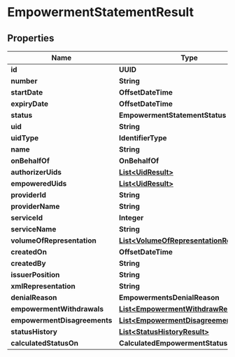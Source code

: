 

# EmpowermentStatementResult


## Properties

| Name | Type | Description | Notes |
|------------ | ------------- | ------------- | -------------|
|**id** | **UUID** |  |  [optional] |
|**number** | **String** |  |  [optional] |
|**startDate** | **OffsetDateTime** |  |  [optional] |
|**expiryDate** | **OffsetDateTime** |  |  [optional] |
|**status** | **EmpowermentStatementStatus** |  |  [optional] |
|**uid** | **String** |  |  [optional] |
|**uidType** | **IdentifierType** |  |  [optional] |
|**name** | **String** |  |  [optional] |
|**onBehalfOf** | **OnBehalfOf** |  |  [optional] |
|**authorizerUids** | [**List&lt;UidResult&gt;**](UidResult.md) |  |  [optional] |
|**empoweredUids** | [**List&lt;UidResult&gt;**](UidResult.md) |  |  [optional] |
|**providerId** | **String** |  |  [optional] |
|**providerName** | **String** |  |  [optional] |
|**serviceId** | **Integer** |  |  [optional] |
|**serviceName** | **String** |  |  [optional] |
|**volumeOfRepresentation** | [**List&lt;VolumeOfRepresentationResult&gt;**](VolumeOfRepresentationResult.md) |  |  [optional] |
|**createdOn** | **OffsetDateTime** |  |  [optional] |
|**createdBy** | **String** |  |  [optional] |
|**issuerPosition** | **String** |  |  [optional] |
|**xmlRepresentation** | **String** |  |  [optional] |
|**denialReason** | **EmpowermentsDenialReason** |  |  [optional] |
|**empowermentWithdrawals** | [**List&lt;EmpowermentWithdrawResult&gt;**](EmpowermentWithdrawResult.md) |  |  [optional] |
|**empowermentDisagreements** | [**List&lt;EmpowermentDisagreementResult&gt;**](EmpowermentDisagreementResult.md) |  |  [optional] |
|**statusHistory** | [**List&lt;StatusHistoryResult&gt;**](StatusHistoryResult.md) |  |  [optional] |
|**calculatedStatusOn** | **CalculatedEmpowermentStatus** |  |  [optional] |



